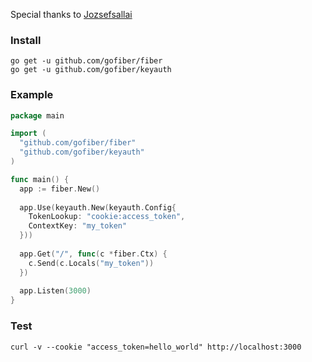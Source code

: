 Special thanks to [Jozsefsallai](https://github.com/jozsefsallai)

### Install
```
go get -u github.com/gofiber/fiber
go get -u github.com/gofiber/keyauth
```
### Example
```go
package main

import (
  "github.com/gofiber/fiber"
  "github.com/gofiber/keyauth"
)

func main() {
  app := fiber.New()
  
  app.Use(keyauth.New(keyauth.Config{
    TokenLookup: "cookie:access_token",
    ContextKey: "my_token"
  }))
  
  app.Get("/", func(c *fiber.Ctx) {
    c.Send(c.Locals("my_token"))
  })
  
  app.Listen(3000)
}
```
### Test
```curl
curl -v --cookie "access_token=hello_world" http://localhost:3000
```